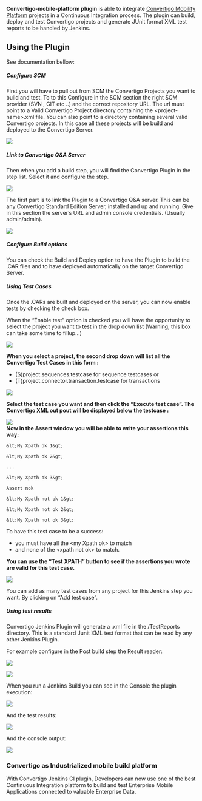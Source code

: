 **Convertigo-mobile-platform plugin** is able to integrate [Convertigo
Mobility Platform](http://www.convertigo.com/) projects in a Continuous
Integration process. The plugin can build, deploy and test Convertigo
projects and generate JUnit format XML test reports to be handled by
Jenkins.

## Using the Plugin

See documentation bellow:

##### Configure SCM

First you will have to pull out from SCM the Convertigo Projects you
want to build and test. To to this Configure in the SCM section the
right SCM provider (SVN , GIT etc ..) and the correct repository URL.
The url must point to a Valid Convertigo Project directory containing
the \<project-name\>.xml file. You can also point to a directory
containing several valid Convertigo projects. In this case all these
projects will be build and deployed to the Convertigo Server.

![](docs/images/1.figure5_Jenkins_Using1_flou.png)

##### Link to Convertigo Q&A Server

Then when you add a build step, you will find the Convertigo Plugin in
the step list. Select it and configure the step. 

![](docs/images/2.figure6_Jenkins_Using2.png)

The first part is to link the Plugin to a Convertigo Q&A server. This
can be any Convertigo Standard Edition Server, installed and up and
running. Give in this section the server’s URL and admin console
credentials. (Usually admin/admin).

  
![](docs/images/3.figure7_Jenkins_Using3_flou2.png)  

##### Configure Build options

You can check the Build and Deploy option to have the Plugin to build
the .CAR files and to have deployed automatically on the target
Convertigo Server.

##### Using Test Cases

Once the .CARs are built and deployed on the server, you can now enable
tests by checking the check box.

When the “Enable test” option is checked you will have the opportunity
to select the project you want to test in the drop down list (Warning,
this box can take some time to fillup…)

  
![](docs/images/4.figure8_Jenkins_Using4_flou.png)  

**When you select a project, the second drop down will list all the
Convertigo Test Cases in this form :**  

-   (S)project.sequences.testcase for sequence testcases or
-   (T)project.connector.transaction.testcase for transactions 

![](docs/images/5.figure9_Jenkins_Using5_flou.png)

**Select the test case you want and then click the “Execute test case”.
The Convertigo XML out pout will be displayed below the testcase :**

![](docs/images/6.figure10_Jenkins_Using6_flou.png)  
**Now in the Assert window you will be able to write your assertions
this way:**

``` syntaxhighlighter-pre
&lt;My Xpath ok 1&gt;

&lt;My Xpath ok 2&gt;

...

&lt;My Xpath ok 3&gt;

Assert nok

&lt;My Xpath not ok 1&gt;

&lt;My Xpath not ok 2&gt;

&lt;My Xpath not ok 3&gt;
```

To have this test case to be a success:  

-   you must have all the \<my Xpath ok\> to match
-   and none of the \<xpath not ok\> to match.

**You can use the “Test XPATH” button to see if the assertions you wrote
are valid for this test case.**

![](docs/images/7.figure11_Jenkins_Using7_flou.png)  

You can add as many test cases from any project for this Jenkins step
you want. By clicking on “Add test case”.

##### Using test results

Convertigo Jenkins Plugin will generate a .xml file in the /TestReports
directory. This is a standard Junit XML test format that can be read by
any other Jenkins Plugin.

For example configure in the Post build step the Result reader:

  
![](docs/images/8.figure12_Jenkins_UsingTestResults1_flou.png)  
  
![](docs/images/9.figure13_Jenkins_UsingTestResults2_flou.png)  

When you run a Jenkins Build you can see in the Console the plugin
execution:

  
![](docs/images/10.figure14_Jenkins_UsingTestResults3.png)  

And the test results:

  
![](docs/images/11.figure15_Jenkins_UsingTestResults4_flou.png)  

And the console output:

  
![](docs/images/12.figure16_Jenkins_UsingTestResults6_flou.png)  

### Convertigo as Industrialized mobile build platform

With Convertigo Jenkins CI plugin, Developers can now use one of the
best Continuous Integration platform to build and test Enterprise Mobile
Applications connected to valuable Enterprise Data.
